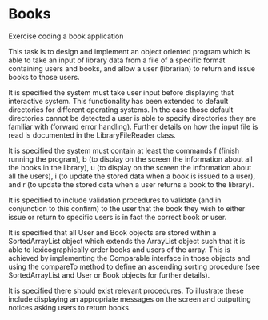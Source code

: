 # Books
Exercise coding a book application

This task is to design and implement an object oriented program which is able to take an input of library data from a file of a specific format containing users and books, and allow a user (librarian) to return and issue books to those users.

It is specified the system must take user input before displaying that interactive system. This functionality has been extended to default directories for different operating systems. In the case those default directories cannot be detected a user is able to specify directories they are familiar with (forward error handling). Further details on how the input file is read is documented in the LibraryFileReader class.

It is specified the system must contain at least the commands f (finish running the program), b (to display on the screen the information about all the books in the library), u (to display on the screen the information about all the users), i (to update the stored data when a book is issued to a user), and r (to update the stored data when a user returns a book to the library).

It is specified to include validation procedures to validate (and in conjunction to this confirm) to the user that the book they wish to either issue or return to specific users is in fact the correct book or user.

It is specified that all User and Book objects are stored within a SortedArrayList object which extends the ArrayList object such that it is able to lexicographically order books and users of the array. This is achieved by implementing the Comparable interface in those objects and using the compareTo method to define an ascending sorting procedure (see SortedArrayList and User or Book objects for further details).

It is specified there should exist relevant procedures. To illustrate these include displaying an appropriate messages on the screen and outputting notices asking users to return books.
